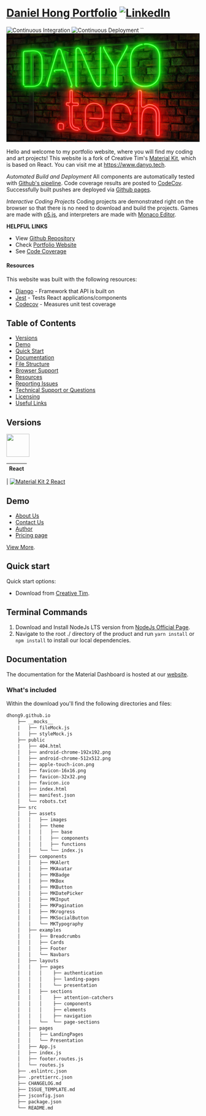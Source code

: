 # [Daniel Hong Portfolio](https://www.danyo.tech) [![LinkedIn](https://img.shields.io/badge/LinkedIn-0077B5?style=for-the-badge&logo=linkedin)](https://www.linkedin.com/in/danielhong35/)

![Continuous Integration](https://github.com/dhong9/dhong9.github.io/actions/workflows/CI.yml/badge.svg) ![Continuous Deployment](https://github.com/dhong9/dhong9.github.io/actions/workflows/CD.yml/badge.svg)
``
![Image](src/assets/images/neons_small.png)

Hello and welcome to my portfolio website, where you will find my coding and art projects! This website is a fork of Creative Tim's [Material Kit](https://www.creative-tim.com/product/material-kit-react?ref=mkr-readme), which is based on React. You can visit me at https://www.danyo.tech.

_Automated Build and Deployment_
All components are automatically tested with [Github's pipeline](https://github.com/dhong9/dhong9.github.io/actions). Code coverage results are posted to [CodeCov](https://app.codecov.io/gh/dhong9/dhong9.github.io). Successfully built pushes are deployed via [Github pages](https://pages.github.com/).

_Interactive Coding Projects_
Coding projects are demonstrated right on the browser so that there is no need to download and build the projects. Games are made with [p5.js](https://p5js.org/), and interpreters are made with [Monaco Editor](https://www.npmjs.com/package/@monaco-editor/react).

**HELPFUL LINKS**

- View [Github Repository](https://github.com/dhong9/dhong9.github.io)
- Check [Portfolio Website](https://www.danyo.tech)
- See [Code Coverage](https://app.codecov.io/gh/dhong9/dhong9.github.io)

#### Resources

This website was built with the following resources:

- [Django](https://www.djangoproject.com/) - Framework that API is built on
- [Jest](https://jestjs.io/docs/tutorial-react) - Tests React applications/components
- [Codecov](https://about.codecov.io/) - Measures unit test coverage

## Table of Contents

- [Versions](#versions)
- [Demo](#demo)
- [Quick Start](#quick-start)
- [Documentation](#documentation)
- [File Structure](#file-structure)
- [Browser Support](#browser-support)
- [Resources](#resources)
- [Reporting Issues](#reporting-issues)
- [Technical Support or Questions](#technical-support-or-questions)
- [Licensing](#licensing)
- [Useful Links](#useful-links)

## Versions

[<img src="https://raw.githubusercontent.com/creativetimofficial/public-assets/master/logos/react-logo.jpg?raw=true" width="60" height="60" />](https://www.creative-tim.com/product/material-kit-react?ref=readme-mkr)

| React |
| ----- |

| [![Material Kit 2 React](https://s3.amazonaws.com/creativetim_bucket/products/83/thumb/material-kit-2-react.jpg)](http://demos.creative-tim.com/material-kit-react/#/?ref=readme-mkr)

## Demo

- [About Us](https://demos.creative-tim.com/material-kit-react/#/pages/landing-pages/about-us?ref=readme-mkr)
- [Contact Us](https://demos.creative-tim.com/material-kit-react/#/pages/landing-pages/contact-us?ref=readme-mkr)
- [Author](https://demos.creative-tim.com/material-kit-react/#/pages/landing-pages/author?ref=readme-mkr)
- [Pricing page](https://demos.creative-tim.com/material-kit-react/#/pages/authentication/sign-in?ref=readme-mkr)

[View More](https://demos.creative-tim.com/material-kit-react/#/?ref=readme-mkr).

## Quick start

Quick start options:

- Download from [Creative Tim](https://www.creative-tim.com/product/material-kit-react?ref=readme-mkr).

## Terminal Commands

1. Download and Install NodeJs LTS version from [NodeJs Official Page](https://nodejs.org/en/download/).
2. Navigate to the root ./ directory of the product and run `yarn install` or `npm install` to install our local dependencies.

## Documentation

The documentation for the Material Dashboard is hosted at our [website](https://www.creative-tim.com/learning-lab/react/overview/material-kit/?ref=readme-mkr).

### What's included

Within the download you'll find the following directories and files:

```
dhong9.github.io
    ├── __mocks__
    |   ├── fileMock.js
    |   ├── styleMock.js
    ├── public
    |   ├── 404.html
    │   ├── android-chrome-192x192.png
    │   ├── android-chrome-512x512.png
    |   ├── apple-touch-icon.png
    │   ├── favicon-16x16.png
    |   ├── favicon-32x32.png
    |   ├── favicon.ico
    │   ├── index.html
    │   ├── manifest.json
    │   └── robots.txt
    ├── src
    │   ├── assets
    │   │   ├── images
    │   │   ├── theme
    │   │   │   ├── base
    │   │   │   ├── components
    │   │   │   ├── functions
    │   │   └── └── index.js
    │   ├── components
    │   │   ├── MKAlert
    │   │   ├── MKAvatar
    │   │   ├── MKBadge
    │   │   ├── MKBox
    │   │   ├── MKButton
    │   │   ├── MKDatePicker
    │   │   ├── MKInput
    │   │   ├── MKPagination
    │   │   ├── MKrogress
    │   │   ├── MKSocialButton
    │   │   └── MKTypography
    │   ├── examples
    │   │   ├── Breadcrumbs
    │   │   ├── Cards
    │   │   ├── Footer
    │   │   └── Navbars
    │   ├── layouts
    │   │   ├── pages
    │   │   │    ├── authentication
    │   │   │    ├── landing-pages
    │   │   │    └── presentation
    │   │   ├── sections
    │   │   │    ├── attention-catchers
    │   │   │    ├── components
    │   │   │    ├── elements
    │   │   │    ├── navigation
    │   │   └──  └── page-sections
    │   ├── pages
    │   │   ├── LandingPages
    │   │   └── Presentation
    │   ├── App.js
    │   ├── index.js
    │   ├── footer.routes.js
    │   └── routes.js
    ├── .eslintrc.json
    ├── .prettierrc.json
    ├── CHANGELOG.md
    ├── ISSUE_TEMPLATE.md
    ├── jsconfig.json
    ├── package.json
    └── README.md
```
